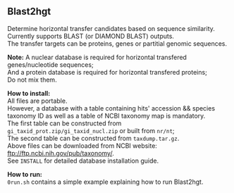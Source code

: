 Blast2hgt
------
Determine horizontal transfer candidates based on sequence similarity. Currently supports BLAST (or DIAMOND BLAST) outputs.    
The transfer targets can be proteins, genes or partitial genomic sequences.   

**Note:** A nuclear database is required for horizontal transfered genes/nucleotide sequences;   
And a protein database is required for horizontal transfered proteins;   
Do not mix them.

**How to install:**  
All files are portable.   
However, a database with a table containing hits' accession && species taxonomy ID as well as a table of NCBI taxonomy map is mandatory.  
The first table can be constructed from `gi_taxid_prot.zip/gi_taxid_nucl.zip` or built from `nr/nt`;     
The second table can be constructed from `taxdump.tar.gz`.   
Above files can be downloaded from NCBI website: ftp://ftp.ncbi.nih.gov/pub/taxonomy/.   
See `INSTALL` for detailed database installation guide. 

**How to run:**  
`0run.sh` contains a simple example explaining how to run Blast2hgt.   
